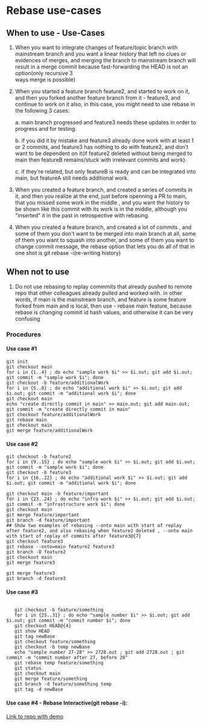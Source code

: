 # Rebase use-cases 

## When to use - Use-Cases
1. When you want to integrate changes of feature/topic branch with mainstream branch and you want a linear history that left no clues or evidences of 
   merges, and merging the branch to mainstream branch will result in a merge commit because fast-forwarding the HEAD is not an option(only recursive 3  
   ways merge is possible)
   
2. When you started a feature branch feature2, and started to work on it, and then you forked another feature branch from it - feature3, and continue to work on it also, in this case, you might need to use rebase in the following 3 cases:

      a. main branch progressed and feature3 needs these updates in order to progress and for testing.   
     
      b. if you did it by mistake and feature3 already done work with at least 1 or 2 commits, and feature3 has nothing to do with feature2, and 
         don't want to be dependent on it(if feature2 deleted without being merged to main then featureB remains/stuck with irrelevant commits and work).
         
      c. if they're related, but only featureB is ready and can be integrated into main, but featureA still needs additional work.
   
      
3. When you created a feature branch, and created a series of commits in it, and then you realize at the end, just before openning a PR to main, that you missed some work in the middle , and you want the history to be shown like this commit with its work is in the middle, although you "inserted" it in the past in retrospective with rebasing.

4. When you created a feature branch, and created a lot of commits , and some of them you don't want to be merged into main branch at all, some of them you want to squash into another, and some of them you want to change commit message, the rebase option that lets you do all of that in one shot is git rebase -i(re-writing history)

## When not to use

 1. Do not use rebasing to replay commmits that already pushed to remote repo that other colleagues already pulled and worked with.
    in other words, if main is the mainstream branch, and feature is some feature forked from main and is local, then use - rebase main feature, because rebase is changing commit id hash values, and otherwise it can be very confusing


### Procedures
#### Use case #1
```shell
git init 
git checkout main
for i in {1..4} ; do echo "sample work $i" >> $i.out; git add $i.out; git commit -m "sample work $i"; done
git checkout -b feature/additionalWork
for i in {5..8} ; do echo "additional work $i" >> $i.out; git add $i.out; git commit -m "additional work $i"; done
git checkout main
echo "create directly commit in main" >> main.out; git add main.out; git commit -m "create directly commit in main"
git checkout feature/additionalWork 
git rebase main
git checkout main
git merge feature/additionalWork
```

#### Use case #2
```shell
git checkout -b feature2
for i in {9..15} ; do echo "sample work $i" >> $i.out; git add $i.out; git commit -m "sample work $i"; done
git checkout -b feature3
for i in {16..22} ; do echo "additional work $i" >> $i.out; git add $i.out; git commit -m "additional work $i"; done

git checkout main -b feature/important
for i in {23..24} ; do echo "infra work $i" >> $i.out; git add $i.out; git commit -m "infrastructure work $i"; done
git checkout main
git merge feature/important
git branch -d feature/important
## Show two examples of rebasing --onto main with start of replay after feature2, and also rebasing when feature2 deleted , --onto main with start of replay of commits after feature3@{7}
git checkout feature3
git rebase --onto=main feature2 feature3
git branch -D feature2
git checkout main
git merge feature3

git merge feature3
git branch -d feature3
```

#### Use case #3
```shell
   
   git checkout -b feature/something
   for i in {25..31} ; do echo "sample number $i" >> $i.out; git add $i.out; git commit -m "commit number $i"; done
   git checkout HEAD@{4}
   git show HEAD
   git tag newBase
   git checkout feature/something
   git checkout -b temp newBase
   echo "sample number 27-28" >> 2728.out ; git add 2728.out ; git commit -m "commit number after 27, before 28"
   git rebase temp feature/something
   git status
   git checkout main
   git merge feature/something
   git branch -d feature/something temp
   git tag -d newBase

```

#### Use case #4 - Rebase Interactive(git rebase -i):
[Link to repo with demo](https://github.com/zvigrinberg/git-interactive-rebase-demo/)




